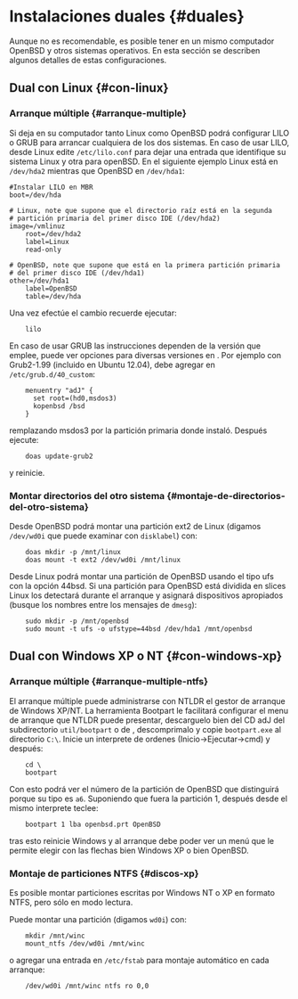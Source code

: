 # Instalaciones duales {#duales}

Aunque no es recomendable, es posible tener en un mismo computador
OpenBSD y otros sistemas operativos. En esta sección se describen
algunos detalles de estas configuraciones.

## Dual con Linux {#con-linux}

### Arranque múltiple {#arranque-multiple}

Si deja en su computador tanto Linux como OpenBSD podrá configurar LILO
o GRUB para arrancar cualquiera de los dos sistemas. En caso de usar
LILO, desde Linux edite `/etc/lilo.conf` para dejar una entrada que
identifique su sistema Linux y otra para openBSD. En el siguiente
ejemplo Linux está en `/dev/hda2` mientras que OpenBSD en `/dev/hda1`:

    #Instalar LILO en MBR
    boot=/dev/hda

    # Linux, note que supone que el directorio raíz está en la segunda
    # partición primaria del primer disco IDE (/dev/hda2)
    image=/vmlinuz
        root=/dev/hda2
        label=Linux
        read-only

    # OpenBSD, note que supone que está en la primera partición primaria 
    # del primer disco IDE (/dev/hda1)
    other=/dev/hda1
        label=OpenBSD
        table=/dev/hda 

Una vez efectúe el cambio recuerde ejecutar:

        lilo

En caso de usar GRUB las instrucciones dependen de la versión que
emplee, puede ver opciones para diversas versiones en
[](http://dhobsd.pasosdejesus.org/index.php?id=Grub2). Por ejemplo con
Grub2-1.99 (incluido en Ubuntu 12.04), debe agregar en
`/etc/grub.d/40_custom`:

        menuentry "adJ" {
          set root=(hd0,msdos3)
          kopenbsd /bsd
        }
               

remplazando msdos3 por la partición primaria donde instaló. Después
ejecute:

        doas update-grub2

y reinicie.

### Montar directorios del otro sistema {#montaje-de-directorios-del-otro-sistema}

Desde OpenBSD podrá montar una partición ext2 de Linux (digamos
`/dev/wd0i` que puede examinar con `disklabel`) con:

        doas mkdir -p /mnt/linux
        doas mount -t ext2 /dev/wd0i /mnt/linux 

Desde Linux podrá montar una partición de OpenBSD usando el tipo ufs con
la opción 44bsd. Si una partición para OpenBSD está dividida en slices
Linux los detectará durante el arranque y asignará dispositivos
apropiados (busque los nombres entre los mensajes de `dmesg`):

        sudo mkdir -p /mnt/openbsd
        sudo mount -t ufs -o ufstype=44bsd /dev/hda1 /mnt/openbsd 

## Dual con Windows XP o NT {#con-windows-xp}

### Arranque múltiple {#arranque-multiple-ntfs}

El arranque múltiple puede administrarse con NTLDR el gestor de arranque
de Windows XP/NT. La herramienta Bootpart le facilitará configurar el
menu de arranque que NTLDR puede presentar, descarguelo bien del CD adJ
del subdirectorio `util/bootpart` o de
[](http://www.winimage.com/bootpart.htm), descomprimalo y copie
`bootpart.exe` al directorio `C:\`. Inicie un interprete de ordenes
(Inicio-&gt;Ejecutar-&gt;cmd) y después:

        cd \
        bootpart 
                 

Con esto podrá ver el número de la partición de OpenBSD que distinguirá
porque su tipo es `a6`. Suponiendo que fuera la partición 1, después
desde el mismo interprete teclee:

        bootpart 1 lba openbsd.prt OpenBSD
                 

tras esto reinicie Windows y al arranque debe poder ver un menú que le
permite elegir con las flechas bien Windows XP o bien OpenBSD.

### Montaje de particiones NTFS {#discos-xp}

Es posible montar particiones escritas por Windows NT o XP en formato
NTFS, pero sólo en modo lectura.

Puede montar una partición (digamos `wd0i`) con:

        mkdir /mnt/winc
        mount_ntfs /dev/wd0i /mnt/winc

o agregar una entrada en `/etc/fstab` para montaje automático en cada
arranque:

        /dev/wd0i /mnt/winc ntfs ro 0,0

